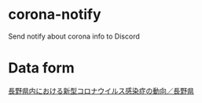# corona-notify
Send notify about corona info to Discord

# Data form
[長野県内における新型コロナウイルス感染症の動向／長野県](https://hazard.yahoo.co.jp/article/covid19nagano)